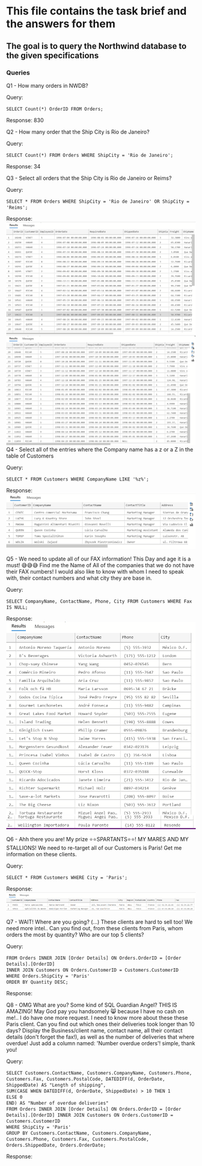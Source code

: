 # This file contains the task brief and the answers for them
## The goal is to query the Northwind database to the given specifications
### Queries

Q1 - How many orders in NWDB?

Query: 
```
SELECT Count(*) OrderID FROM Orders;
```
Response: 830

Q2 - How many order that the Ship City is Rio de Janeiro?

Query: 
```
SELECT Count(*) FROM Orders WHERE ShipCity = 'Rio de Janeiro';
```
Response: 34

Q3 - Select all orders that the Ship City is Rio de Janeiro or Reims?

Query: 
```
SELECT * FROM Orders WHERE ShipCity = 'Rio de Janeiro' OR ShipCity = 'Reims';
```
Response: ![First image](/sql_assignment_pic1.png)
![Second image](/sql_assignment_pic2.png)
Q4 - Select all of the entries where the Company name has a z or a Z in the table of Customers

Query: 
```
SELECT * FROM Customers WHERE CompanyName LIKE '%z%';
```
Response: ![Third image](/sql_assignment_pic3.png)

Q5 - We need to update all of our FAX information! This Day and age it is a must! 😅😅😅 Find me the Name of All of the companies that we do not have their FAX numbers! I would also like to know with whom I need to speak with, their contact numbers and what city they are base in.

Query: 
```
SELECT CompanyName, ContactName, Phone, City FROM Customers WHERE Fax IS NULL;
```
Response: ![Fourth image](/sql_assignment_pic4.png)
![Fifth image](/sql_assignment_pic5.png)

Q6 - Ahh there you are! My prize ⭐⭐SPARTANTS⭐⭐! MY MARES AND MY STALLIONS! We need to re-target all of our Customers is Paris! Get me information on these clients.

Query: 
```
SELECT * FROM Customers WHERE City = 'Paris';
```
Response: ![Sixth image](/sql_assignment_pic6.png)

Q7 - WAIT! Where are you going? (...) These clients are hard to sell too! We need more intel.. Can you find out, from these clients from Paris, whom orders the most by quantity? Who are our top 5 clients?

Query: 
```SELECT ContactName, Quantity
FROM Orders INNER JOIN [Order Details] ON Orders.OrderID = [Order Details].[OrderID]
INNER JOIN Customers ON Orders.CustomerID = Customers.CustomerID
WHERE Orders.ShipCity = 'Paris'
ORDER BY Quantity DESC;
```
Response:

Q8 - OMG What are you? Some kind of SQL Guardian Angel? THIS IS AMAZING! May God pay you handsomely 😸 because I have no cash on me!.. I do have one more request. I need to know more about these these Paris client. Can you find out which ones their deliveries took longer than 10 days? Display the Business/client name, contact name, all their contact details (don't forget the fax!), as well as the number of deliveries that where overdue! Just add a column named: 'Number overdue orders'! simple, thank you!

Query:
```
SELECT Customers.ContactName, Customers.CompanyName, Customers.Phone, Customers.Fax, Customers.PostalCode, DATEDIFF(d, OrderDate, ShippedDate) AS "Length of shipping",
SUM(CASE WHEN DATEDIFF(d, OrderDate, ShippedDate) > 10 THEN 1
ELSE 0
END) AS "Number of overdue deliveries"
FROM Orders INNER JOIN [Order Details] ON Orders.OrderID = [Order Details].[OrderID] INNER JOIN Customers ON Orders.CustomerID = Customers.CustomerID
WHERE ShipCity = 'Paris'
GROUP BY Customers.ContactName, Customers.CompanyName, Customers.Phone, Customers.Fax, Customers.PostalCode, Orders.ShippedDate, Orders.OrderDate;
```
Response:
